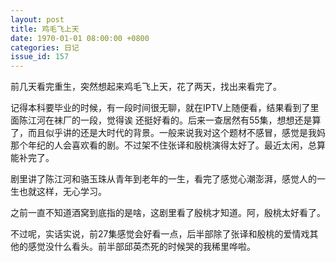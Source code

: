 ```yaml
---
layout: post
title: 鸡毛飞上天
date: 1970-01-01 08:00:00 +0800
categories: 日记
issue_id: 157
---
```


前几天看完重生，突然想起来鸡毛飞上天，花了两天，找出来看完了。

记得本科要毕业的时候，有一段时间很无聊，就在IPTV上随便看，结果看到了里面陈江河在袜厂的一段，觉得诶 还挺好看的。后来一查居然有55集，想想还是算了，而且似乎讲的还是大时代的背景。一般来说我对这个题材不感冒，感觉是我妈那个年纪的人会喜欢看的剧。不过架不住张译和殷桃演得太好了。最近太闲，总算能补完了。

剧里讲了陈江河和骆玉珠从青年到老年的一生，看完了感觉心潮澎湃，感觉人的一生也就这样，无心学习。

之前一直不知道酒窝到底指的是啥，这剧里看了殷桃才知道。阿，殷桃太好看了。

不过呢，实话实说，前27集感觉会好看一点，后半部除了张译和殷桃的爱情戏其他的感觉没什么看头。前半部邱英杰死的时候哭的我稀里哗啦。


